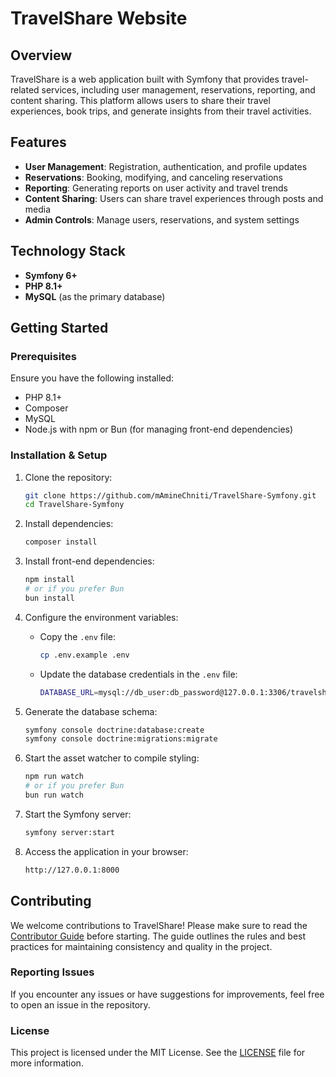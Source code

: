 # TravelShare Website

## Overview

TravelShare is a web application built with Symfony that provides travel-related services, including user management, reservations, reporting, and content sharing. This platform allows users to share their travel experiences, book trips, and generate insights from their travel activities.

## Features

- **User Management**: Registration, authentication, and profile updates
- **Reservations**: Booking, modifying, and canceling reservations
- **Reporting**: Generating reports on user activity and travel trends
- **Content Sharing**: Users can share travel experiences through posts and media
- **Admin Controls**: Manage users, reservations, and system settings

## Technology Stack

- **Symfony 6+**
- **PHP 8.1+**
- **MySQL** (as the primary database)

## Getting Started

### Prerequisites

Ensure you have the following installed:

- PHP 8.1+
- Composer
- MySQL
- Node.js with npm or Bun (for managing front-end dependencies)

### Installation & Setup

1. Clone the repository:

   ```sh
   git clone https://github.com/mAmineChniti/TravelShare-Symfony.git
   cd TravelShare-Symfony
   ```

2. Install dependencies:

   ```sh
   composer install
   ```

3. Install front-end dependencies:

   ```sh
   npm install
   # or if you prefer Bun
   bun install
   ```

4. Configure the environment variables:
   - Copy the `.env` file:

     ```sh
     cp .env.example .env
     ```

   - Update the database credentials in the `.env` file:

     ```sh
     DATABASE_URL=mysql://db_user:db_password@127.0.0.1:3306/travelshare
     ```

5. Generate the database schema:

   ```sh
   symfony console doctrine:database:create
   symfony console doctrine:migrations:migrate
   ```

6. Start the asset watcher to compile styling:

   ```sh
   npm run watch
   # or if you prefer Bun
   bun run watch
   ```

7. Start the Symfony server:

   ```sh
   symfony server:start
   ```

8. Access the application in your browser:

   ```sh
   http://127.0.0.1:8000
   ```

## Contributing

We welcome contributions to TravelShare! Please make sure to read the [Contributor Guide](CONTRIBUTING.md) before starting. The guide outlines the rules and best practices for maintaining consistency and quality in the project.

### Reporting Issues

If you encounter any issues or have suggestions for improvements, feel free to open an issue in the repository.

### License

This project is licensed under the MIT License. See the [LICENSE](LICENSE) file for more information.
